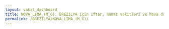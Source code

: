 ```yaml
---
layout: vakit_dashboard
title: NOVA_LIMA_(M_G), BREZILYA için iftar, namaz vakitleri ve hava durumu - ilçe/eyalet seç
permalink: /BREZILYA/NOVA_LIMA_(M_G)/
---
```


<script type="text/javascript">
  var GLOBAL_COUNTRY = 'BREZILYA';
  var GLOBAL_CITY = 'NOVA_LIMA_(M_G)';
  var GLOBAL_STATE = '';
  var lat = 72;
  var lon = 21;
</script>

